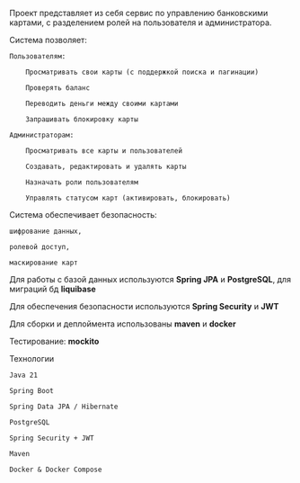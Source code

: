Проект представляет из себя сервис по управлению банковскими картами, с разделением ролей на пользователя и администратора.

Система позволяет:
    
    Пользователям:
        
        Просматривать свои карты (с поддержкой поиска и пагинации)
        
        Проверять баланс
        
        Переводить деньги между своими картами
        
        Запрашивать блокировку карты
    
    Администраторам:
        
        Просматривать все карты и пользователей
        
        Создавать, редактировать и удалять карты
        
        Назначать роли пользователям
        
        Управлять статусом карт (активировать, блокировать)

Система обеспечивает безопасность:
    
    шифрование данных,
    
    ролевой доступ,
    
    маскирование карт

Для работы с базой данных используются **Spring JPA** и **PostgreSQL**, для миграций бд **liquibase**

Для обеспечения безопасности используются **Spring Security** и **JWT**

Для сборки и деплоймента использованы **maven** и **docker**

Тестирование: **mockito**

Технологии
    
    Java 21
    
    Spring Boot
    
    Spring Data JPA / Hibernate
    
    PostgreSQL
    
    Spring Security + JWT
    
    Maven
    
    Docker & Docker Compose
